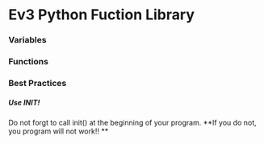 # Ev3 Python Fuction Library
### Variables
### Functions
### Best Practices
##### Use *INIT!*
Do not forgt to call init() at the beginning of your program. **If you do not, you program will not work!! **
